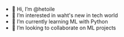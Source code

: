 - 👋 Hi, I’m @hetoile
- 👀 I’m interested in waht's new in tech world
- 🌱 I’m currently learning ML with Python
- 💞️ I’m looking to collaborate on ML projects

<!---
hetoile/hetoile is a ✨ special ✨ repository because its `README.md` (this file) appears on your GitHub profile.
You can click the Preview link to take a look at your changes.
--->
